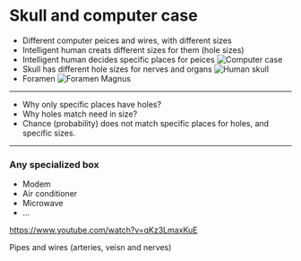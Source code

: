 # Skull and computer case

- Different computer peices and wires, with different sizes
- Intelligent human creats different sizes for them (hole sizes)
- Intelligent human decides specific places for peices
![Computer case](https://lh3.googleusercontent.com/proxy/sftDO9kU2ZAlVMiqiJOJMRxDoe0e_4kKnr4eoXI5tjZEWcsmE8uk3UhpRv0hcuzEVsQeXvUE)
- Skull has different hole sizes for nerves and organs
![Human skull](https://image.invaluable.com/housePhotos/plaincity/08/654408/H21997-L187411268.jpg)
- Foramen
![Foramen Magnus](https://upload.wikimedia.org/wikipedia/commons/thumb/6/6e/Crane4_Foramen_magnum.png/800px-Crane4_Foramen_magnum.png)

---

- Why only specific places have holes?
- Why holes match need in size?
- Chance (probability) does not match specific places for holes, and specific sizes.

---

### Any specialized box

- Modem
- Air conditioner
- Microwave
- ...

https://www.youtube.com/watch?v=qKz3LmaxKuE

Pipes and wires (arteries, veisn and nerves)
